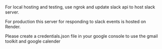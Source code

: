 For local hosting and testing, use ngrok and update slack api to host slack server.

For production this server for responding to slack events is hosted on Render.

Please create a credentials.json file in your google console to use the gmail toolkit and google calender